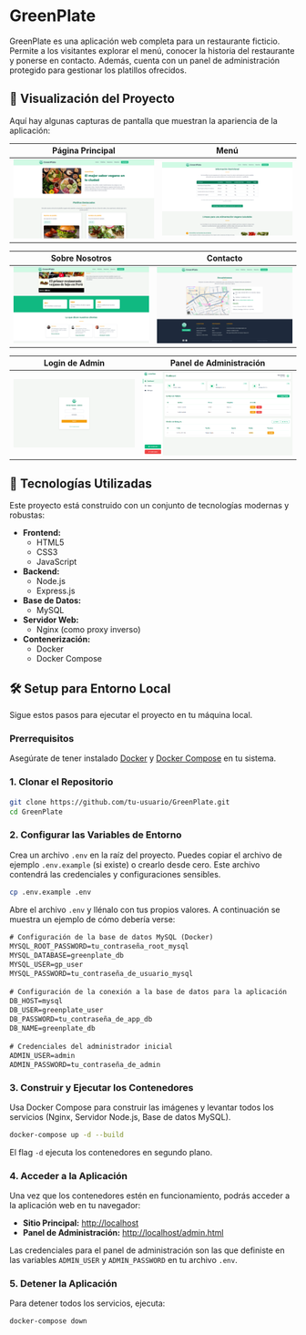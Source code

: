 # GreenPlate

GreenPlate es una aplicación web completa para un restaurante ficticio. Permite a los visitantes explorar el menú, conocer la historia del restaurante y ponerse en contacto. Además, cuenta con un panel de administración protegido para gestionar los platillos ofrecidos.

## 🎨 Visualización del Proyecto

Aquí hay algunas capturas de pantalla que muestran la apariencia de la aplicación:

| Página Principal | Menú |
| :---: | :---: |
| ![Página Principal](example1.png) | ![Menú](example2.png) |

| Sobre Nosotros | Contacto |
| :---: | :---: |
| ![Sobre Nosotros](example3.png) | ![Contacto](example4.png) |

| Login de Admin | Panel de Administración |
| :---: | :---: |
| ![Login de Admin](example5.png) | ![Panel de Administración](example6.png) |


## 🚀 Tecnologías Utilizadas

Este proyecto está construido con un conjunto de tecnologías modernas y robustas:

-   **Frontend:**
    -   HTML5
    -   CSS3
    -   JavaScript
-   **Backend:**
    -   Node.js
    -   Express.js
-   **Base de Datos:**
    -   MySQL
-   **Servidor Web:**
    -   Nginx (como proxy inverso)
-   **Contenerización:**
    -   Docker
    -   Docker Compose

## 🛠️ Setup para Entorno Local

Sigue estos pasos para ejecutar el proyecto en tu máquina local.

### Prerrequisitos

Asegúrate de tener instalado [Docker](https://www.docker.com/get-started) y [Docker Compose](https://docs.docker.com/compose/install/) en tu sistema.

### 1. Clonar el Repositorio

```bash
git clone https://github.com/tu-usuario/GreenPlate.git
cd GreenPlate
```

### 2. Configurar las Variables de Entorno

Crea un archivo `.env` en la raíz del proyecto. Puedes copiar el archivo de ejemplo `.env.example` (si existe) o crearlo desde cero. Este archivo contendrá las credenciales y configuraciones sensibles.

```bash
cp .env.example .env
```

Abre el archivo `.env` y llénalo con tus propios valores. A continuación se muestra un ejemplo de cómo debería verse:

```dotenv
# Configuración de la base de datos MySQL (Docker)
MYSQL_ROOT_PASSWORD=tu_contraseña_root_mysql
MYSQL_DATABASE=greenplate_db
MYSQL_USER=gp_user
MYSQL_PASSWORD=tu_contraseña_de_usuario_mysql

# Configuración de la conexión a la base de datos para la aplicación
DB_HOST=mysql
DB_USER=greenplate_user
DB_PASSWORD=tu_contraseña_de_app_db
DB_NAME=greenplate_db

# Credenciales del administrador inicial
ADMIN_USER=admin
ADMIN_PASSWORD=tu_contraseña_de_admin
```

### 3. Construir y Ejecutar los Contenedores

Usa Docker Compose para construir las imágenes y levantar todos los servicios (Nginx, Servidor Node.js, Base de datos MySQL).

```bash
docker-compose up -d --build
```

El flag `-d` ejecuta los contenedores en segundo plano.

### 4. Acceder a la Aplicación

Una vez que los contenedores estén en funcionamiento, podrás acceder a la aplicación web en tu navegador:

-   **Sitio Principal:** [http://localhost](http://localhost)
-   **Panel de Administración:** [http://localhost/admin.html](http://localhost/admin.html)

Las credenciales para el panel de administración son las que definiste en las variables `ADMIN_USER` y `ADMIN_PASSWORD` en tu archivo `.env`.

### 5. Detener la Aplicación

Para detener todos los servicios, ejecuta:

```bash
docker-compose down
``` 